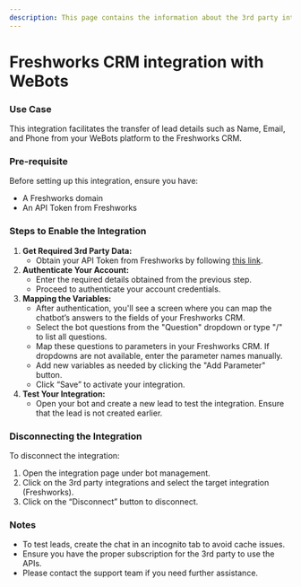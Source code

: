 ```yaml
---
description: This page contains the information about the 3rd party integrations.
---
```


# Freshworks CRM integration with WeBots

### Use Case

This integration facilitates the transfer of lead details such as Name, Email, and Phone from your WeBots platform to the Freshworks CRM.

### Pre-requisite

Before setting up this integration, ensure you have:

* A Freshworks domain
* An API Token from Freshworks

### Steps to Enable the Integration

1. **Get Required 3rd Party Data:**
   * Obtain your API Token from Freshworks by following [this link](https://crmsupport.freshworks.com/en/support/solutions/articles/50000002503-how-to-find-my-api-key-).
2. **Authenticate Your Account:**
   * Enter the required details obtained from the previous step.
   * Proceed to authenticate your account credentials.
3. **Mapping the Variables:**
   * After authentication, you'll see a screen where you can map the chatbot’s answers to the fields of your Freshworks CRM.
   * Select the bot questions from the "Question" dropdown or type "/" to list all questions.
   * Map these questions to parameters in your Freshworks CRM. If dropdowns are not available, enter the parameter names manually.
   * Add new variables as needed by clicking the "Add Parameter" button.
   * Click “Save” to activate your integration.
4. **Test Your Integration:**
   * Open your bot and create a new lead to test the integration. Ensure that the lead is not created earlier.

### Disconnecting the Integration

To disconnect the integration:

1. Open the integration page under bot management.
2. Click on the 3rd party integrations and select the target integration (Freshworks).
3. Click on the “Disconnect” button to disconnect.

### Notes

* To test leads, create the chat in an incognito tab to avoid cache issues.
* Ensure you have the proper subscription for the 3rd party to use the APIs.
* Please contact the support team if you need further assistance.
